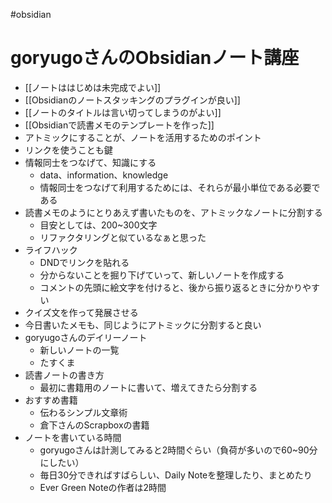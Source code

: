#obsidian
# goryugoさんのObsidianノート講座

- [[ノートははじめは未完成でよい]]
- [[Obsidianのノートスタッキングのプラグインが良い]]
- [[ノートのタイトルは言い切ってしまうのがよい]]
- [[Obsidianで読書メモのテンプレートを作った]]
- アトミックにすることが、ノートを活用するためのポイント
- リンクを使うことも鍵
- 情報同士をつなげて、知識にする
  - data、information、knowledge
  - 情報同士をつなげて利用するためには、それらが最小単位である必要である
- 読書メモのようにとりあえず書いたものを、アトミックなノートに分割する
  - 目安としては、200~300文字
  - リファクタリングと似ているなぁと思った
- ライフハック
  - DNDでリンクを貼れる
  - 分からないことを掘り下げていって、新しいノートを作成する
  - コメントの先頭に絵文字を付けると、後から振り返るときに分かりやすい
- クイズ文を作って発展させる
- 今日書いたメモも、同じようにアトミックに分割すると良い
- goryugoさんのデイリーノート
  - 新しいノートの一覧
  - たすくま
- 読書ノートの書き方
  - 最初に書籍用のノートに書いて、増えてきたら分割する
- おすすめ書籍
  - 伝わるシンプル文章術
  - 倉下さんのScrapboxの書籍
- ノートを書いている時間
  - goryugoさんは計測してみると2時間ぐらい（負荷が多いので60~90分にしたい）
  - 毎日30分できればすばらしい、Daily Noteを整理したり、まとめたり
  - Ever Green Noteの作者は2時間